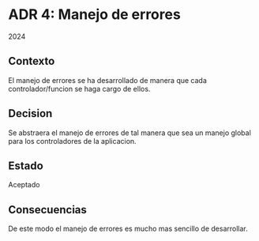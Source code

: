 # ADR 4: Manejo de errores

2024

## Contexto

El manejo de errores se ha desarrollado de manera que cada controlador/funcion se haga cargo de ellos.

## Decision

Se abstraera el manejo de errores de tal manera que sea un manejo global para los controladores de la aplicacion.

## Estado

Aceptado

## Consecuencias

De este modo el manejo de errores es mucho mas sencillo de desarrollar.
